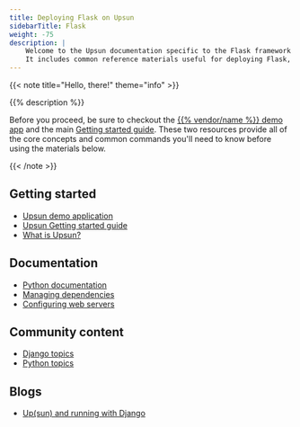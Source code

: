 ```yaml
---
title: Deploying Flask on Upsun
sidebarTitle: Flask
weight: -75
description: |
    Welcome to the Upsun documentation specific to the Flask framework on Upsun.
    It includes common reference materials useful for deploying Flask, but also external community and blog resources that cover more advanced topics relevant for the framework.
---
```


{{< note title="Hello, there!" theme="info" >}}

{{% description %}}

Before you proceed, be sure to checkout the [{{% vendor/name %}} demo app](https://console.upsun.com/projects/create-project) and the main [Getting started guide](/get-started/here/_index.md). These two resources provide all of the core concepts and common commands you'll need to know before using the materials below.

{{< /note >}}

## Getting started

- [Upsun demo application](https://console.upsun.com/projects/create-project)
- [Upsun Getting started guide](/get-started/here/_index.md)
- [What is Upsun?](/learn/overview)

## Documentation

- [Python documentation](/languages/python/)
- [Managing dependencies](/languages/python/dependencies)
- [Configuring web servers](/languages/python/server)

## Community content

- [Django topics](https://support.platform.sh/hc/en-us/search?utf8=%E2%9C%93&query=django)
- [Python topics](https://support.platform.sh/hc/en-us/search?utf8=%E2%9C%93&query=python)

## Blogs

- [Up(sun) and running with Django](https://upsun.com/blog/setting-up-django-on-upsun/)

<!-- ## Video -->
